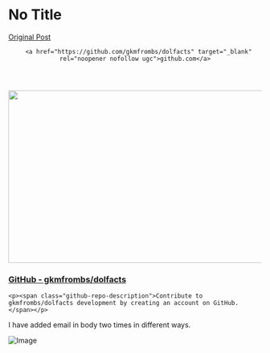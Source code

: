 # No Title

[Original Post](https://discourse.onlinedegree.iitm.ac.in/t/161120/8)

<aside class="onebox githubrepo" data-onebox-src="https://github.com/gkmfrombs/dolfacts">
  <header class="source">

      <a href="https://github.com/gkmfrombs/dolfacts" target="_blank" rel="noopener nofollow ugc">github.com</a>
  </header>

  <article class="onebox-body">
    <div class="github-row" data-github-private-repo="false">
  <img width="690" height="344" src="https://europe1.discourse-cdn.com/flex013/uploads/iitm/optimized/3X/1/b/1b67fc201449a012745d92b7efdcf9e92fc7a35b_2_690x344.png" class="thumbnail" data-dominant-color="F6F3F1">

  <h3><a href="https://github.com/gkmfrombs/dolfacts" target="_blank" rel="noopener nofollow ugc">GitHub - gkmfrombs/dolfacts</a></h3>

    <p><span class="github-repo-description">Contribute to gkmfrombs/dolfacts development by creating an account on GitHub.</span></p>
</div>

  </article>

  <div class="onebox-metadata">
    
    
  </div>

  <div style="clear: both"></div>
</aside>

<p>I have added email in body two times in different ways.</p>

![Image](https://europe1.discourse-cdn.com/flex013/uploads/iitm/optimized/3X/1/b/1b67fc201449a012745d92b7efdcf9e92fc7a35b_2_690x344.png)